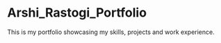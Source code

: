 # Arshi_Rastogi_Portfolio
 This is my portfolio showcasing my skills, projects and work experience.
